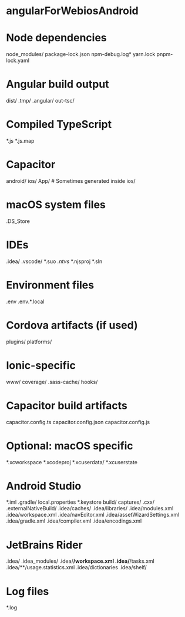 # angularForWebiosAndroid

# Node dependencies
node_modules/
package-lock.json
npm-debug.log*
yarn.lock
pnpm-lock.yaml

# Angular build output
dist/
.tmp/
.angular/
out-tsc/

# Compiled TypeScript
*.js
*.js.map

# Capacitor
android/
ios/
App/ # Sometimes generated inside ios/

# macOS system files
.DS_Store

# IDEs
.idea/
.vscode/
*.suo
*.ntvs*
*.njsproj
*.sln

# Environment files
.env
.env.*.local

# Cordova artifacts (if used)
plugins/
platforms/

# Ionic-specific
www/
coverage/
.sass-cache/
hooks/

# Capacitor build artifacts
capacitor.config.ts
capacitor.config.json
capacitor.config.js

# Optional: macOS specific
*.xcworkspace
*.xcodeproj
*.xcuserdata/
*.xcuserstate

# Android Studio
*.iml
.gradle/
local.properties
*.keystore
build/
captures/
.cxx/
.externalNativeBuild/
.idea/caches/
.idea/libraries/
.idea/modules.xml
.idea/workspace.xml
.idea/navEditor.xml
.idea/assetWizardSettings.xml
.idea/gradle.xml
.idea/compiler.xml
.idea/encodings.xml

# JetBrains Rider
.idea/
.idea_modules/
.idea/**/workspace.xml
.idea/**/tasks.xml
.idea/**/usage.statistics.xml
.idea/dictionaries
.idea/shelf/

# Log files
*.log
